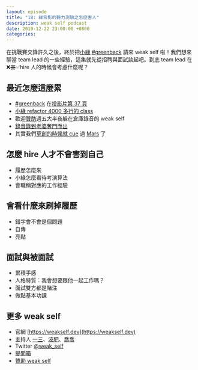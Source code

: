 ```yaml
---
layout: episode
title: "18: 綠背影的聽力測驗之怎麼害人"
description: weak self podcast
date: 2019-12-22 23:00:00 +0800
categories: 
---
```


在挑戰賽交鋒許久之後，終於把[小綠](https://twitter.com/handkid) [#greenback](https://twitter.com/hashtag/greenback) 請來 weak self 啦！我們想來聊當 team lead 的一些經驗，這集就先從招聘與面試談起吧。到底 team lead 在❌~~害~~✅hire 人的時候會考慮什麼呢？

## 最近怎麼這麼累

* [#greenback](https://twitter.com/hashtag/greenback) 在[投影片第 37 頁](https://www.slideshare.net/NgHuiQin1/mvc-mvvm-mvvmc-sharing-iplayground-2019)
* [小綠 refactor 4000 多行的 class](https://twitter.com/handkid/status/1206775456579481600?s=20)
* 歡迎[贊助](https://weakself.dev/#贊助)週五大半夜躲在倉庫錄音的 weak self
* [錄音錄到老婆奪門而出](https://twitter.com/PofatTseng/status/1207322200795009025?s=20)
* 其實我們[草創的時候就 cue](https://twitter.com/marslin_dev/status/1147176742991175680?s=20) 過 [Mars](https://twitter.com/marslin_dev/status/1175780144595656704) 了

## 怎麼 hire 人才不會害到自己

* 履歷怎麼來
* 小綠怎麼看待考演算法
* 會職稱對應的工作經驗

## 會看什麼來刷掉履歷

* 錯字會不會是個問題
* 自傳
* 亮點

## 面試與被面試

* 累積手感
* 人格特質：我會想要跟他一起工作嗎？
* 面試雙方都是賭注
* 做點基本功課

## 更多 weak self

* 官網 [https://weakself.dev](https://weakself.dev)
* 主持人 [一三](https://twitter.com/ethanhuang13)、[波肥](https://twitter.com/PofatTseng)、[喬喬](https://twitter.com/joe_trash_talk)
* Twitter [@weak_self](https://twitter.com/weak_self)
* [提問箱](https://peing.net/zh-TW/weak_self)
* [贊助 weak self](https://weakself.dev/#贊助)